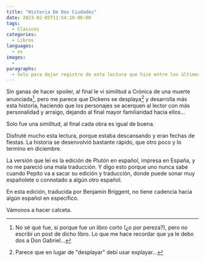```yaml
---
title: "Historia De Dos Ciudades"
date: 2023-02-05T11:54:19-06:00
tags:
  - Clasicos
categories:
  - Libros
languages:
  - es
images:
  - 
paragraphs:
  - Solo para dejar registro de esta lectura que hice entre los últimos días de diciembre y el inicio de enero, es el primer libro que leo de Dickens.
---
```


Sin ganas de hacer spoiler, al final le vi similitud a Crónica de una muerte anunciada[^1], pero me parece que Dickens se desplaya[^2] y desarrolla más esta historia, haciendo que los personajes se acerquen al lector con más personalidad y arraigo, dejando al final mayor familiaridad hacia ellos...

Solo fue una similitud, al final cada obra es igual de buena.

Disfruté mucho esta lectura, porque estaba descansando y eran fechas de fiestas. La historia se desenvolvió bastante rápido, que otro poco y lo termino en diciembre.

La versión que leí es la edición de Plutón en español, impresa en España, y no me pareció una mala traducción. Y digo esto porque uno nunca sabe cuando Pepito va a sacar su edición y traducción, donde puede sonar muy españolete o connotado a algún otro español.

En esta edición, traducida por Benjamin Briggent, no tiene cadencia hacia algún español en específico.

Vámonos a hacer calceta.


[^1]: No sé qué fue, si porque fue un libro corto (¿o por pereza?), pero no escribí un post de dicho libro. Lo que me hace recordar que ya le debo dos a Don Gabriel...
[^2]: Parece que en lugar de "desplayar" debí usar explayar...
